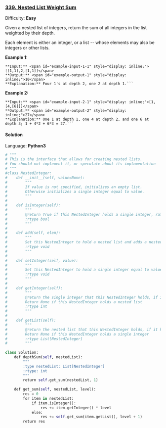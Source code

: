 ### [339\. Nested List Weight Sum](https://leetcode.com/problems/nested-list-weight-sum/description/)

Difficulty: **Easy**

Given a nested list of integers, return the sum of all integers in the list weighted by their depth.

Each element is either an integer, or a list -- whose elements may also be integers or other lists.


**Example 1:**

```
**Input:** <span id="example-input-1-1" style="display: inline;">[[1,1],2,[1,1]]</span>
**Output:** <span id="example-output-1" style="display: inline;">10</span> 
**Explanation:** Four 1's at depth 2, one 2 at depth 1.```
```

**Example 2:**

```
**Input:** <span id="example-input-2-1" style="display: inline;">[1,[4,[6]]]</span>
**Output:** <span id="example-output-2" style="display: inline;">27</span> 
**Explanation:** One 1 at depth 1, one 4 at depth 2, and one 6 at depth 3; 1 + 4*2 + 6*3 = 27.```
```


#### Solution

Language: **Python3**

```python
# """
# This is the interface that allows for creating nested lists.
# You should not implement it, or speculate about its implementation
# """
#class NestedInteger:
#    def __init__(self, value=None):
#        """
#        If value is not specified, initializes an empty list.
#        Otherwise initializes a single integer equal to value.
#        """
#
#    def isInteger(self):
#        """
#        @return True if this NestedInteger holds a single integer, rather than a nested list.
#        :rtype bool
#        """
#
#    def add(self, elem):
#        """
#        Set this NestedInteger to hold a nested list and adds a nested integer elem to it.
#        :rtype void
#        """
#
#    def setInteger(self, value):
#        """
#        Set this NestedInteger to hold a single integer equal to value.
#        :rtype void
#        """
#
#    def getInteger(self):
#        """
#        @return the single integer that this NestedInteger holds, if it holds a single integer
#        Return None if this NestedInteger holds a nested list
#        :rtype int
#        """
#
#    def getList(self):
#        """
#        @return the nested list that this NestedInteger holds, if it holds a nested list
#        Return None if this NestedInteger holds a single integer
#        :rtype List[NestedInteger]
#        """
​
class Solution:
    def depthSum(self, nestedList):
        """
        :type nestedList: List[NestedInteger]
        :rtype: int
        """
        return self.get_sum(nestedList, 1)
    
    def get_sum(self, nestedList, level):
        res = 0
        for item in nestedList:
            if item.isInteger():
                res += item.getInteger() * level
            else:
                res += self.get_sum(item.getList(), level + 1)
        return res
            
        
```